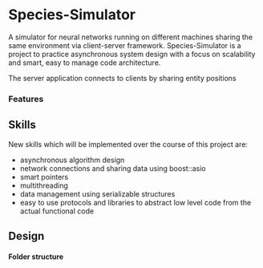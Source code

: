 # Species-Simulator
A simulator for neural networks running on different machines sharing the same environment via client-server framework. 
Species-Simulator is a project to practice asynchronous system design with a focus on scalability and smart, easy to manage code architecture. 

The server application connects to clients by sharing entity positions 
### Features

## Skills 
New skills which will be implemented over the course of this project are:
- asynchronous algorithm design
- network connections and sharing data using boost::asio
- smart pointers
- multithreading
- data management using serializable structures
- easy to use protocols and libraries to abstract low level code from the actual functional code

## Design
#### Folder structure

